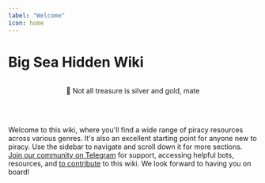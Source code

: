 ```yaml
---
label: "Welcome"
icon: home
---
```



# Big Sea Hidden Wiki

<figure class="content-center">
  <img src="https://cdn.jsdelivr.net/gh/vibestepler/picx-images-hosting@master/20231028/ship.59tf2ixg1itc.gif" alt="" style="border-radius: 15px;">
  <figcaption class="caption"></figcaption>
</figure>

<center><span class="no-link inline-flex items-center justify-center font-medium leading-none whitespace-nowrap text-gray-600 bg-white border border-gray-300 dark:text-dark-350 dark:border-dark-450 dark:bg-dark-450 h-6 px-2 text-xs rounded-md" ><span>🥂 Not all treasure is silver and gold, mate </span></center>

<br><br>
  
<p>Welcome to this wiki, where you'll find a wide range of piracy resources across various genres. It's also an excellent starting point for anyone new to piracy. Use the sidebar to navigate and scroll down it for more sections. <a target="_blank" href="https://t.me/BINCCHUBchat">Join our community on Telegram</a> for support, accessing helpful bots, resources, and <a target="_blank" href="contribute/">to contribute</a> to this wiki. We look forward to having you on board!</p>

